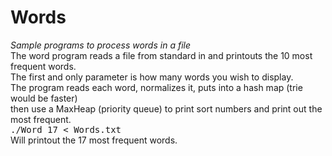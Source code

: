 # Words
*Sample programs to process words in a file*
<br>
The word program reads a file from standard in and printouts the 10 most frequent words.
<br>
The first and only parameter is how many words you wish to display.
<br>
The program reads each word, normalizes it, puts into a hash map (trie would be faster)
<br>
then use a MaxHeap (priority queue) to print sort numbers and print out the most frequent.
<br>
<tt>./Word 17 < Words.txt</tt> 
<br>
Will printout the 17 most frequent words.
